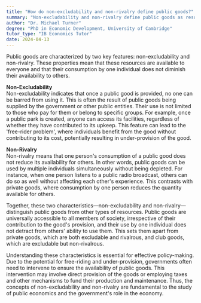 ```yaml
---
title: "How do non-excludability and non-rivalry define public goods?"
summary: "Non-excludability and non-rivalry define public goods as resources accessible to all and not depleted by individual use."
author: "Dr. Michael Turner"
degree: "PhD in Economic Development, University of Cambridge"
tutor_type: "IB Economics Tutor"
date: 2024-04-13
---
```


Public goods are characterized by two key features: non-excludability and non-rivalry. These properties mean that these resources are available to everyone and that their consumption by one individual does not diminish their availability to others.

**Non-Excludability**  
Non-excludability indicates that once a public good is provided, no one can be barred from using it. This is often the result of public goods being supplied by the government or other public entities. Their use is not limited to those who pay for them or belong to specific groups. For example, once a public park is created, anyone can access its facilities, regardless of whether they have contributed to its upkeep. This feature can lead to the 'free-rider problem', where individuals benefit from the good without contributing to its cost, potentially resulting in under-provision of the good.

**Non-Rivalry**  
Non-rivalry means that one person's consumption of a public good does not reduce its availability for others. In other words, public goods can be used by multiple individuals simultaneously without being depleted. For instance, when one person listens to a public radio broadcast, others can do so as well without affecting each other's experience. This contrasts with private goods, where consumption by one person reduces the quantity available for others.

Together, these two characteristics—non-excludability and non-rivalry—distinguish public goods from other types of resources. Public goods are universally accessible to all members of society, irrespective of their contribution to the good's provision, and their use by one individual does not detract from others' ability to use them. This sets them apart from private goods, which are both excludable and rivalrous, and club goods, which are excludable but non-rivalrous.

Understanding these characteristics is essential for effective policy-making. Due to the potential for free-riding and under-provision, governments often need to intervene to ensure the availability of public goods. This intervention may involve direct provision of the goods or employing taxes and other mechanisms to fund their production and maintenance. Thus, the concepts of non-excludability and non-rivalry are fundamental to the study of public economics and the government's role in the economy.
    